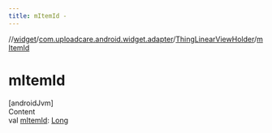 ```yaml
---
title: mItemId -
---
```

//[widget](../../index.md)/[com.uploadcare.android.widget.adapter](../index.md)/[ThingLinearViewHolder](index.md)/[mItemId](m-item-id.md)



# mItemId  
[androidJvm]  
Content  
val [mItemId](m-item-id.md): [Long](https://kotlinlang.org/api/latest/jvm/stdlib/kotlin/-long/index.html)  



